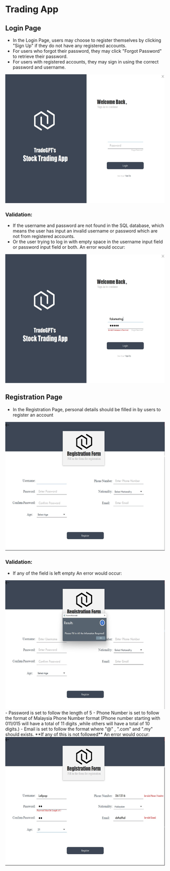 # Trading App
## Login Page
- In the Login Page, users may choose to register themselves by clicking "Sign Up" if they do not have any registered accounts.
- For users who forgot their password, they may click "Forgot Password" to retrieve their password.
- For users with registered accounts, they may sign in using the correct password and username.

<img src="Image/LoginPage.jpg" width="600" height="405.79" />

### Validation:
- If the username and password are not found in the SQL database, which means the user has input an invalid username or password which are not from registered accounts.
- Or the user trying to log in with empty space in the username input field or password input field or both.
An error would occur:
<img src="Image/LoginPageInvalid.jpg" width="600" height="405.79" />

## Registration Page
- In the Registration Page, personal details should be filled in by users to register an account
<img src="Image/RegistrationPage.jpg" width="600" height="405.79" />

### Validation:
- If any of the field is left empty 
An error would occur:
<img src="Image/RegistrationPageEmptyInvalid.jpg" width="600" height="405.79" />
- Password is set to follow the length of 5
- Phone Number is set to follow the format of Malaysia Phone Number format (Phone number starting with 011/015 will have a total of 11 digits ,while others will have a total of 10 digits.)
- Email is set to follow the format where "@" , ".com" and ".my" should exists.
**If any of this is not followed**
  An error would occur:
  <img src="Image/RegistrationPageAllInvalid.jpg" width="600" height="405.79" />
  
